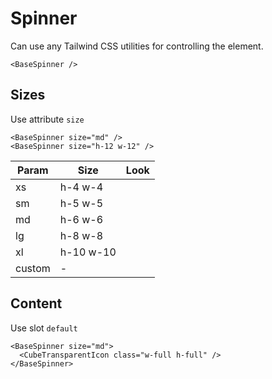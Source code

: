 # Spinner

Can use any Tailwind CSS utilities for controlling the element.

<div class="my-10 flex justify-center">
    <base-spinner></base-spinner>
</div>

```vue
<BaseSpinner />
```

<div class="h-12"></div>

## Sizes

Use attribute `size`

```vue
<BaseSpinner size="md" />
<BaseSpinner size="h-12 w-12" />
```

| Param   | Size      | Look                              |
| ------- | --------- | --------------------------------- |
| xs      | h-4 w-4   | <base-spinner size="xs" />        |
| sm      | h-5 w-5   | <base-spinner size="sm" />        |
| md      | h-6 w-6   | <base-spinner size="md" />        |
| lg      | h-8 w-8   | <base-spinner size="lg" />        |
| xl      | h-10 w-10 | <base-spinner size="xl" />        |
| custom  | -         | <base-spinner size="h-12 w-12" /> |


<div class="h-12"></div>

## Content

Use slot `default`

```vue
<BaseSpinner size="md">
  <CubeTransparentIcon class="w-full h-full" />
</BaseSpinner>
```

<div class="my-10 flex justify-center">
  <base-spinner size="xl">
    <cube-transparent-icon class="w-full h-full"></cube-transparent-icon>
  </base-spinner>
</div>

<script>
import { CubeTransparentIcon } from '@scarlab/icons-vue/outline';

export default {
components: { CubeTransparentIcon }
}
</script>
